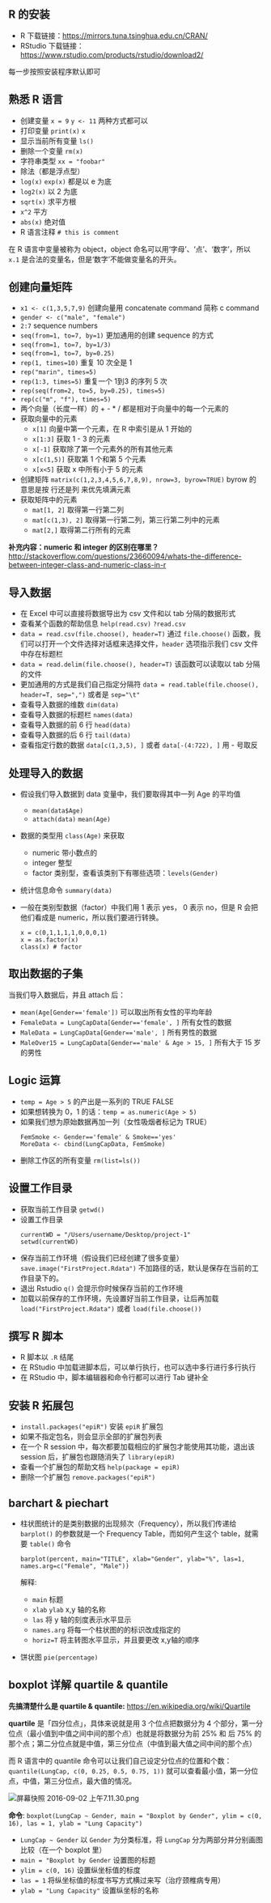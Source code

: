 ## R 的安装

- R 下载链接：https://mirrors.tuna.tsinghua.edu.cn/CRAN/
- RStudio 下载链接：https://www.rstudio.com/products/rstudio/download2/

每一步按照安装程序默认即可

## 熟悉 R 语言

- 创建变量 `x = 9` `y <- 11` 两种方式都可以
- 打印变量 `print(x)` `x`
- 显示当前所有变量 `ls()`
- 删除一个变量 `rm(x)`
- 字符串类型 `xx = "foobar"`
- 除法（都是浮点型）
- `log(x)` `exp(x)` 都是以 e 为底
- `log2(x)` 以 2 为底
- `sqrt(x)` 求平方根
- `x^2` 平方
- `abs(x)` 绝对值
- R 语言注释 `# this is comment`

在 R 语言中变量被称为 object，object 命名可以用‘字母’、‘点’、‘数字’，所以 `x.1` 是合法的变量名，但是‘数字’不能做变量名的开头。

## 创建向量矩阵

- `x1 <- c(1,3,5,7,9)` 创建向量用 concatenate command 简称 c command
- `gender <- c("male", "female")`
- `2:7` sequence numbers
- `seq(from=1, to=7, by=1)` 更加通用的创建 sequence 的方式
- `seq(from=1, to=7, by=1/3)` 
- `seq(from=1, to=7, by=0.25)`
- `rep(1, times=10)` 重复 10 次全是 1
- `rep("marin", times=5)`
- `rep(1:3, times=5)` 重复一个 1到3 的序列 5 次
- `rep(seq(from=2, to=5, by=0.25), times=5)`
- `rep(c("m", "f"), times=5)`
- 两个向量（长度一样）的 + - * / 都是相对于向量中的每一个元素的
- 获取向量中的元素
  - `x[1]` 向量中第一个元素，在 R 中索引是从 1 开始的
  - `x[1:3]` 获取 1 - 3 的元素
  - `x[-1]` 获取除了第一个元素外的所有其他元素
  - `x[c(1,5)]` 获取第 1 个和第 5 个元素
  - `x[x<5]` 获取 x 中所有小于 5 的元素
- 创建矩阵 `matrix(c(1,2,3,4,5,6,7,8,9), nrow=3, byrow=TRUE)` byrow 的意思是按 行还是列 来优先填满元素
- 获取矩阵中的元素
  - `mat[1, 2]` 取得第一行第二列
  - `mat[c(1,3), 2]` 取得第一行第二列，第三行第二列中的元素
  - `mat[2,]` 取得第二行所有的元素

__补充内容：numeric 和 integer 的区别在哪里？__ http://stackoverflow.com/questions/23660094/whats-the-difference-between-integer-class-and-numeric-class-in-r

## 导入数据

- 在 Excel 中可以直接将数据导出为 csv 文件和以 tab 分隔的数据形式
- 查看某个函数的帮助信息 `help(read.csv)` `?read.csv`
- `data = read.csv(file.choose(), header=T)` 通过 `file.choose()` 函数，我们可以打开一个文件选择对话框来选择文件，`header` 选项指示我们 csv 文件中存在标题栏
- `data = read.delim(file.choose(), header=T)` 该函数可以读取以 tab 分隔的文件
- 更加通用的方式是我们自己指定分隔符 `data = read.table(file.choose(), header=T, sep=",")` 或者是 `sep="\t"`
- 查看导入数据的维数 `dim(data)` 
- 查看导入数据的标题栏 `names(data)`
- 查看导入数据的前 6 行 `head(data)`
- 查看导入数据的后 6 行 `tail(data)`
- 查看指定行数的数据 `data[c(1,3,5), ]` 或者 `data[-(4:722), ]` 用 - 号取反

## 处理导入的数据

- 假设我们导入数据到 data 变量中，我们要取得其中一列 Age 的平均值
  - `mean(data$Age)`
  - `attach(data)` `mean(Age)`
- 数据的类型用 `class(Age)` 来获取
  - numeric 带小数点的
  - integer 整型
  - factor 类别型，查看该类别下有哪些选项：`levels(Gender)`
- 统计信息命令 `summary(data)`
- 一般在类别型数据（factor）中我们用 1 表示 yes， 0 表示 no，但是 R 会把他们看成是 numeric，所以我们要进行转换。
 
  ```
  x = c(0,1,1,1,1,0,0,0,1)
  x = as.factor(x)
  class(x) # factor
  ```

## 取出数据的子集

当我们导入数据后，并且 attach 后：

- `mean(Age[Gender=='female'])` 可以取出所有女性的平均年龄
- `FemaleData = LungCapData[Gender=='female', ]` 所有女性的数据
- `MaleData = LungCapData[Gender=='male', ]` 所有男性的数据
- `MaleOver15 = LungCapData[Gender=='male' & Age > 15, ]` 所有大于 15 岁的男性

## Logic 运算

- `temp = Age > 5` 的产出是一系列的 TRUE FALSE
- 如果想转换为 0，1 的话：`temp = as.numeric(Age > 5)`
- 如果我们想为原始数据再加一列（女性吸烟者标记为 TRUE）
  ```
  FemSmoke <- Gender=='female' & Smoke=='yes'
  MoreData <- cbind(LungCapData, FemSmoke)
  ```
- 删除工作区的所有变量 `rm(list=ls())`

## 设置工作目录

- 获取当前工作目录 `getwd()`
- 设置工作目录
  ```
  currentWD = "/Users/username/Desktop/project-1"
  setwd(currentWD)
  ```
- 保存当前工作环境（假设我们已经创建了很多变量）`save.image("FirstProject.Rdata")` 不加路径的话，默认是保存在当前的工作目录下的。
- 退出 Rstudio `q()` 会提示你时候保存当前的工作环境
- 加载以前保存的工作环境，先设置好当前工作目录，让后再加载 `load("FirstProject.Rdata")` 或者 `load(file.choose())` 

## 撰写 R 脚本

- R 脚本以 `.R` 结尾
- 在 RStudio 中加载进脚本后，可以单行执行，也可以选中多行进行多行执行
- 在 RStudio 中，脚本编辑器和命令行都可以进行 Tab 键补全

## 安装 R 拓展包

- `install.packages("epiR")` 安装 `epiR` 扩展包
- 如果不指定包名，则会显示全部的扩展包列表
- 在一个 R session 中，每次都要加载相应的扩展包才能使用其功能，退出该 session 后，扩展包也跟随消失了 `library(epiR)` 
- 查看一个扩展包的帮助文档 `help(package = epiR)`
- 删除一个扩展包 `remove.packages("epiR")` 

## barchart & piechart

- 柱状图统计的是类别数据的出现频次（Frequency），所以我们传递给 `barplot()` 的参数就是一个 Frequency Table，而如何产生这个 table，就需要 `table()` 命令
  ```
  barplot(percent, main="TITLE", xlab="Gender", ylab="%", las=1, names.arg=c("Female", "Male"))
  ```
  解释:
  - `main` 标题
  - `xlab` `ylab` x,y 轴的名称
  - `las` 将 y 轴的刻度表示水平显示
  - `names.arg` 将每一个柱状图的的标识改成指定的
  - `horiz=T` 将主转图水平显示，并且要更改 x,y轴的顺序

- 饼状图 `pie(percentage)`

## boxplot 详解 quartile & quantile

__先搞清楚什么是 quartile & quantile:__ https://en.wikipedia.org/wiki/Quartile

__quartile__ 是「四分位点」，具体来说就是用 3 个位点把数据分为 4 个部分，第一分位点（最小值到中值之间中间的那个点）也就是将数据分为前 25% 和 后 75% 的那个点；第二分位点就是中值，第三分位点（中值到最大值之间中间的那个点）

而 R 语言中的 quantile 命令可以让我们自己设定分位点的位置和个数：
`quantile(LungCap, c(0, 0.25, 0.5, 0.75, 1))` 就可以查看最小值，第一分位点，中值，第三分位点，最大值的情况。

![屏幕快照 2016-09-02 上午7.11.30.png](https://ooo.0o0.ooo/2016/09/01/57c8b5cd75f0c.png)

__命令__: `boxplot(LungCap ~ Gender, main = "Boxplot by Gender", ylim = c(0, 16), las = 1, ylab = "Lung Capacity")`
- `LungCap ~ Gender` 以 `Gender` 为分类标准，将 `LungCap` 分为两部分并分别画图比较（在一个 boxplot 里）
- `main = "Boxplot by Gender` 设置图的标题
- `ylim = c(0, 16)` 设置纵坐标值的标度
- `las = 1` 将纵坐标值的标度书写方式横过来写（治疗颈椎病专用）
- `ylab = "Lung Capacity"` 设置纵坐标的名称
